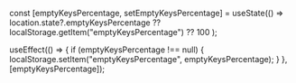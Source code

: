 const [emptyKeysPercentage, setEmptyKeysPercentage] = useState(() =>
    location.state?.emptyKeysPercentage ?? localStorage.getItem("emptyKeysPercentage") ?? 100
  );

  useEffect(() => {
    if (emptyKeysPercentage !== null) {
      localStorage.setItem("emptyKeysPercentage", emptyKeysPercentage);
    }
  }, [emptyKeysPercentage]);
